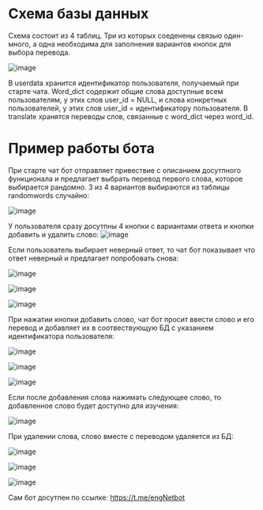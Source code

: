 # Схема базы данных
Схема состоит из 4 таблиц. Три из которых соеденены связью один-много, а одна необходима для заполнения вариантов кнопок для выбора перевода.

![image](https://github.com/user-attachments/assets/1fe84b2e-7fac-4fe2-aded-f25d4100a7a1)

В userdata хранится идентификатор пользователя, получаемый при старте чата. Word_dict содержит общие слова доступные всем пользователям, у этих слов user_id = NULL, и слова конкретных пользователей, у этих слов user_id = идентификатору пользователя.
В translate хранятся переводы слов, связанные с word_dict через word_id.

# Пример работы бота

При старте чат бот отправляет привествие с описанием досутпного функционала и предлагает выбрать перевод первого слова, которое выбирается рандомно. 3 из 4 вариантов выбираются из таблицы randomwords случайно:

![image](https://github.com/user-attachments/assets/3b340ed5-0def-4bbb-9729-a3f7acb82ec0)

У пользователя сразу досутпны 4 кнопки с вариантами ответа и кнопки добавить и удалить слово:
![image](https://github.com/user-attachments/assets/d3ac966f-ae64-4de4-a3ab-ecf514b5e252)

Если пользователь выбирает неверный ответ, то чат бот показывает что ответ неверный и предлагает попробовать снова:

![image](https://github.com/user-attachments/assets/ffcee75b-0358-4a2e-8194-d937f2ff7cd0)

![image](https://github.com/user-attachments/assets/df021afb-290f-4fc4-966e-6d9da0e23619)

![image](https://github.com/user-attachments/assets/89efdbbf-830d-4b0f-ad71-b61a05546f13)

При нажатии кнопки добавить слово, чат бот просит ввести слово и его перевод и добавляет их в соотвествующую БД с указанием идентификатора пользователя:

![image](https://github.com/user-attachments/assets/bec79456-7728-4c64-a3ee-08967c64c968)

![image](https://github.com/user-attachments/assets/64cab011-1e90-48dd-a2c4-d658c9f97c55)

![image](https://github.com/user-attachments/assets/0858c18a-a12e-446e-ad45-7ce00e5074bc)

Если после добавления слова нажимать следующее слово, то добавленное слово будет доступно для изучения:

![image](https://github.com/user-attachments/assets/1f0d5cd4-b925-415c-8a60-9c2cef0457d7)

При удалении слова, слово вместе с переводом удаляется из БД:

![image](https://github.com/user-attachments/assets/0fb4b29d-c104-4d2c-bf2f-a174380bfb38)

![image](https://github.com/user-attachments/assets/abbe5eb0-98f4-46b4-b994-70683c297a77)

![image](https://github.com/user-attachments/assets/42c81475-4a3f-4563-b258-aa8306edcbe8)

Сам бот досутпен по ссылке:
https://t.me/engNetbot
